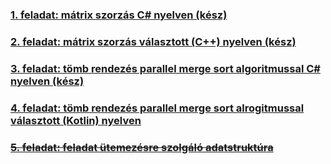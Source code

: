 ### [1. feladat: mátrix szorzás C# nyelven (kész)](https://github.com/marazmarci/parhuzamos-prog-temalab/tree/master/Feladat1)

### [2. feladat: mátrix szorzás választott (C++) nyelven (kész)](https://github.com/marazmarci/parhuzamos-prog-temalab/tree/master/Feladat2)

### [3. feladat: tömb rendezés parallel merge sort algoritmussal C# nyelven (kész)](https://github.com/marazmarci/parhuzamos-prog-temalab/tree/master/Feladat3)

### [4. feladat: tömb rendezés parallel merge sort alrogitmussal választott (Kotlin) nyelven](https://github.com/marazmarci/parhuzamos-prog-temalab/tree/master/Feladat4)

### [~~5. feladat: feladat ütemezésre szolgáló adatstruktúra~~](https://github.com/marazmarci/parhuzamos-prog-temalab/tree/master/Feladat5)
